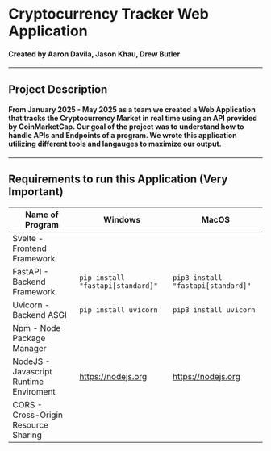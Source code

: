 # Cryptocurrency Tracker Web Application
#### Created by Aaron Davila, Jason Khau, Drew Butler
-----
## Project Description

#### From January 2025 - May 2025 as a team we created a Web Application that tracks the Cryptocurrency Market in real time using an API provided by CoinMarketCap. Our goal of the project was to understand how to handle **APIs** and **Endpoints** of a program. We wrote this application utilizing different tools and langauges to maximize our output.
-----

## Requirements to run this Application (**Very Important**)

| Name of Program                        | Windows | MacOS |
| -------------------------------------- | ------- | ----- |
| Svelte - Frontend Framework            |         |       |
| FastAPI - Backend Framework            | `pip install "fastapi[standard]"` | `pip3 install "fastapi[standard]"` |
| Uvicorn - Backend ASGI                 | `pip install uvicorn`             | `pip3 install uvicorn`             |
| Npm - Node Package Manager             |         |       |
| NodeJS - Javascript Runtime Enviroment | https://nodejs.org | https://nodejs.org |
| CORS - Cross-Origin Resource Sharing   |         |       |
